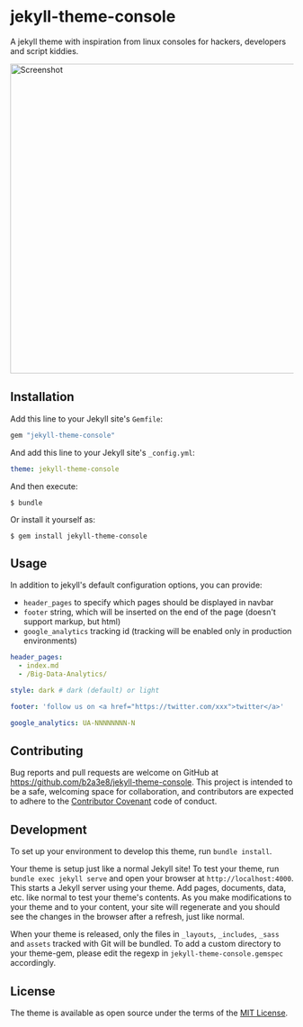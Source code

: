 # jekyll-theme-console

A jekyll theme with inspiration from linux consoles for hackers, developers and script kiddies.

<img src="https://raw.githubusercontent.com/b2a3e8/jekyll-theme-console/master/screenrec-dark.gif" width="550" title="Screenshot">

## Installation

Add this line to your Jekyll site's `Gemfile`:

```ruby
gem "jekyll-theme-console"
```

And add this line to your Jekyll site's `_config.yml`:

```yaml
theme: jekyll-theme-console
```

And then execute:

    $ bundle

Or install it yourself as:

    $ gem install jekyll-theme-console

## Usage

In addition to jekyll's default configuration options, you can provide:
- `header_pages` to specify which pages should be displayed in navbar
- `footer` string, which will be inserted on the end of the page (doesn't support markup, but html)
- `google_analytics` tracking id (tracking will be enabled only in production environments)

```yaml
header_pages:
  - index.md
  - /Big-Data-Analytics/

style: dark # dark (default) or light

footer: 'follow us on <a href="https://twitter.com/xxx">twitter</a>'

google_analytics: UA-NNNNNNNN-N
```


## Contributing

Bug reports and pull requests are welcome on GitHub at https://github.com/b2a3e8/jekyll-theme-console. This project is intended to be a safe, welcoming space for collaboration, and contributors are expected to adhere to the [Contributor Covenant](http://contributor-covenant.org) code of conduct.

## Development

To set up your environment to develop this theme, run `bundle install`.

Your theme is setup just like a normal Jekyll site! To test your theme, run `bundle exec jekyll serve` and open your browser at `http://localhost:4000`. This starts a Jekyll server using your theme. Add pages, documents, data, etc. like normal to test your theme's contents. As you make modifications to your theme and to your content, your site will regenerate and you should see the changes in the browser after a refresh, just like normal.

When your theme is released, only the files in `_layouts`, `_includes`, `_sass` and `assets` tracked with Git will be bundled.
To add a custom directory to your theme-gem, please edit the regexp in `jekyll-theme-console.gemspec` accordingly.

## License

The theme is available as open source under the terms of the [MIT License](https://opensource.org/licenses/MIT).
